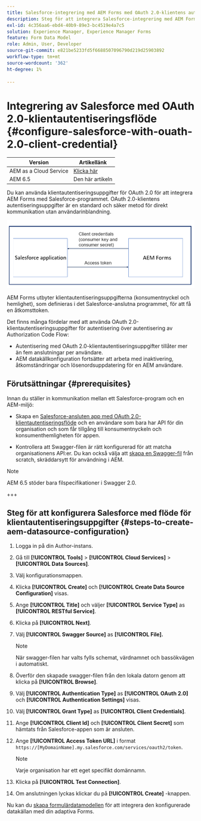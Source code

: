 ```yaml
---
title: Salesforce-integrering med AEM Forms med OAuth 2.0-klientens autentiseringsflöde
description: Steg för att integrera Salesforce-integrering med AEM Forms med OAuth 2.0-klientens autentiseringsflöde
exl-id: 4c356aa6-ebd4-40b9-89e3-bc4519e4a7c5
solution: Experience Manager, Experience Manager Forms
feature: Form Data Model
role: Admin, User, Developer
source-git-commit: e821be5233fd5f6688507096790d219d25903892
workflow-type: tm+mt
source-wordcount: '362'
ht-degree: 1%

---
```


# Integrering av Salesforce med OAuth 2.0-klientautentiseringsflöde  {#configure-salesforce-with-ouath-2.0-client-credential}

| Version | Artikellänk |
| -------- | ---------------------------- |
| AEM as a Cloud Service | [Klicka här](https://experienceleague.adobe.com/docs/experience-manager-cloud-service/content/forms/integrate/use-form-data-model/oauth2-client-credentials-flow-for-server-to-server-integration.html) |
| AEM 6.5 | Den här artikeln |

Du kan använda klientautentiseringsuppgifter för OAuth 2.0 för att integrera AEM Forms med Salesforce-programmet. OAuth 2.0-klientens autentiseringsuppgifter är en standard och säker metod för direkt kommunikation utan användarinblandning.

![Arbetsflöde vid inställning av kommunikation mellan AEM Forms och Salesforce-program](/help/forms/using/assets/salesforce-workflow.png)

AEM Forms utbyter klientautentiseringsuppgifterna (konsumentnyckel och hemlighet), som definieras i det Salesforce-anslutna programmet, för att få en åtkomsttoken.

Det finns många fördelar med att använda OAuth 2.0-klientautentiseringsuppgifter för autentisering över autentisering av Authorization Code Flow:

* Autentisering med OAuth 2.0-klientautentiseringsuppgifter tillåter mer än fem anslutningar per användare.
* AEM datakällkonfiguration fortsätter att arbeta med inaktivering, åtkomständringar och lösenordsuppdatering för en AEM användare.

## Förutsättningar {#prerequisites}

Innan du ställer in kommunikation mellan ett Salesforce-program och en AEM-miljö:

* Skapa en [Salesforce-ansluten app med OAuth 2.0-klientautentiseringsflöde](https://help.salesforce.com/s/articleView?id=sf.connected_app_client_credentials_setup.htm&amp;type=5) och en användare som bara har API för din organisation och som får tillgång till konsumentnyckeln och konsumenthemligheten för appen.

* Kontrollera att Swagger-filen är rätt konfigurerad för att matcha organisationens API:er. Du kan också välja att [skapa en Swagger-fil](https://experienceleague.adobe.com/docs/experience-manager-learn/cloud-service/forms/integrate-with-salesforce/describe-rest-api.html) från scratch, skräddarsytt för användning i AEM.
>[!NOTE]
>
> AEM 6.5 stöder bara filspecifikationer i Swagger 2.0.

+++

## Steg för att konfigurera Salesforce med flöde för klientautentiseringsuppgifter {#steps-to-create-aem-datasource-configuration}

1. Logga in på din Author-instans.
1. Gå till **[!UICONTROL Tools]** > **[!UICONTROL Cloud Services]** > **[!UICONTROL Data Sources]**.
1. Välj konfigurationsmappen.
1. Klicka **[!UICONTROL Create]** och **[!UICONTROL Create Data Source Configuration]** visas.
1. Ange **[!UICONTROL Title]** och väljer **[!UICONTROL Service Type]** as **[!UICONTROL RESTful Service]**.
1. Klicka på **[!UICONTROL Next]**.
1. Välj **[!UICONTROL Swagger Source]** as **[!UICONTROL File].**
   >[!NOTE]
   >
   > När swagger-filen har valts fylls schemat, värdnamnet och bassökvägen i automatiskt.

1. Överför den skapade swagger-filen från den lokala datorn genom att klicka på **[!UICONTROL Browse]**.
1. Välj **[!UICONTROL Authentication Type]** as **[!UICONTROL OAuth 2.0]** och **[!UICONTROL Authentication Settings]** visas.
1. Välj **[!UICONTROL Grant Type]** as **[!UICONTROL Client Credentials]**.
1. Ange **[!UICONTROL Client Id]** och **[!UICONTROL Client Secret]** som hämtats från Salesforce-appen som är ansluten.
1. Ange **[!UICONTROL Access Token URL]** i format
   `https://[MyDomainName].my.salesforce.com/services/oauth2/token`.

   >[!NOTE]
   >
   > Varje organisation har ett eget specifikt domännamn.

1. Klicka på **[!UICONTROL Test Connection]**.
1. Om anslutningen lyckas klickar du på **[!UICONTROL Create]** -knappen.

Nu kan du [skapa formulärdatamodellen](https://experienceleague.adobe.com/docs/experience-manager-65/forms/form-data-model/create-form-data-models.html?lang=en) för att integrera den konfigurerade datakällan med din adaptiva Forms.
